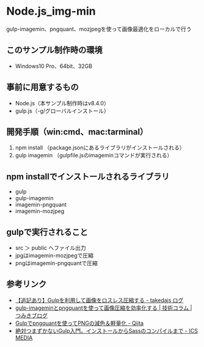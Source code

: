 # Node.js_img-min
gulp-imagemin、pngquant、mozjpegを使って画像最適化をローカルで行う

## このサンプル制作時の環境
* Windows10 Pro、64bit、32GB

## 事前に用意するもの
* Node.js（本サンプル制作時はv8.4.0）
* gulp.js（-g/グローバルインストール）

## 開発手順（win:cmd、mac:tarminal）
1. npm install （package.jsonにあるライブラリがインストールされる）
2. gulp imagemin （gulpfile.jsのimageminコマンドが実行される）

## npm installでインストールされるライブラリ
* gulp
* gulp-imagemin
* imagemin-pngquant
* imagemin-mozjpeg

## gulpで実行されること
* src ＞ public へファイル出力
* jpgはimagemin-mozjpegで圧縮
* pngはimagemin-pngquantで圧縮

## 参考リンク
* [【追記あり】Gulpを利用して画像をロスレス圧縮する - takedajs ログ](http://takedajs.hatenablog.jp/entry/2016/08/01/231609)
* [gulp-imageminとpngquantを使って画像圧縮を効率化する | 技術コラム | つみきブログ](http://blog.tsumikiinc.com/article/20150226_gulp-imagemin.html)
* [Gulpでpngquantを使ってPNGの減色＆軽量化 - Qiita](http://qiita.com/sygnas/items/f6700c75df71b8888d80)
* [絶対つまずかないGulp入門。インストールからSassのコンパイルまで - ICS MEDIA](https://ics.media/entry/3290/3)
